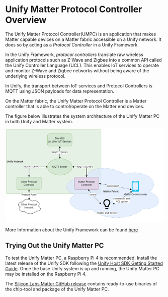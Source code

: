 # Unify Matter Protocol Controller Overview

The Unify Matter Protocol Controller(UMPC) is an application that makes Matter capable devices on a Matter fabric accessible on a Unify network. It does so by acting
as a _Protocol Controller_ in a Unify Framework.

In the Unify Framework, _protocol controllers_ translate raw wireless
application protocols such as Z-Wave and Zigbee into a common API called the
Unify Controller Language (UCL). This enables IoT services to operate and
monitor Z-Wave and Zigbee networks without being aware of the underlying
wireless protocol.

In Unify, the transport between IoT services and Protocol Controllers is MQTT
using JSON payloads for data representation.

On the Matter fabric, the Unify Matter Protocol Controller is a Matter controller that is able to control/operate on the Matter end devices. 

The figure below illustrates the system architecture of the Unify Matter PC
in both Unify and Matter system.

![UnifyMatterPCSystem](UnifyMPCSystem.png)

More Information about the Unify Framework can be found
[here](https://siliconlabs.github.io/UnifySDK/doc/UnifySDK.html)

## Trying Out the Unify Matter PC

To test the Unify Matter PC, a Raspberry Pi 4 is recommended. Install the
latest release of the Unify SDK following the
[Unify Host SDK Getting Started Guide](https://siliconlabs.github.io/UnifySDK/doc/getting_started.html).
Once the base Unify system is up and running, the Unify Matter PC may be
installed on the Raspberry Pi 4.

The
[Silicon Labs Matter GitHub release](https://github.com/SiliconLabs/matter/releases)
contains ready-to-use binaries of the chip-tool and package of the Unify Matter PC.
